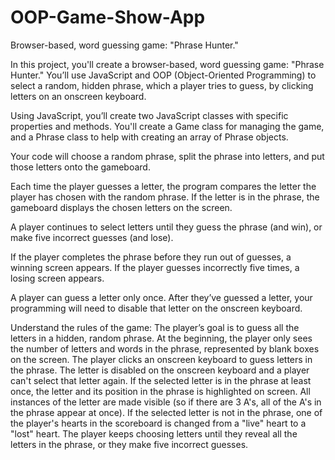 # OOP-Game-Show-App
 Browser-based, word guessing game: "Phrase Hunter."

In this project, you'll create a browser-based, word guessing game: "Phrase Hunter." You’ll use JavaScript and OOP (Object-Oriented Programming) to select a random, hidden phrase, which a player tries to guess, by clicking letters on an onscreen keyboard.

Using JavaScript, you’ll create two JavaScript classes with specific properties and methods. You'll create a Game class for managing the game, and a Phrase class to help with creating an array of Phrase objects.

Your code will choose a random phrase, split the phrase into letters, and put those letters onto the gameboard.

Each time the player guesses a letter, the program compares the letter the player has chosen with the random phrase. If the letter is in the phrase, the gameboard displays the chosen letters on the screen.

A player continues to select letters until they guess the phrase (and win), or make five incorrect guesses (and lose).

If the player completes the phrase before they run out of guesses, a winning screen appears. If the player guesses incorrectly five times, a losing screen appears.

A player can guess a letter only once. After they’ve guessed a letter, your programming will need to disable that letter on the onscreen keyboard.

Understand the rules of the game:
The player’s goal is to guess all the letters in a hidden, random phrase. At the beginning, the player only sees the number of letters and words in the phrase, represented by blank boxes on the screen.
The player clicks an onscreen keyboard to guess letters in the phrase.
The letter is disabled on the onscreen keyboard and a player can't select that letter again.
If the selected letter is in the phrase at least once, the letter and its position in the phrase is highlighted on screen. All instances of the letter are made visible (so if there are 3 A's, all of the A's in the phrase appear at once).
If the selected letter is not in the phrase, one of the player's hearts in the scoreboard is changed from a "live" heart to a "lost" heart.
The player keeps choosing letters until they reveal all the letters in the phrase, or they make five incorrect guesses.